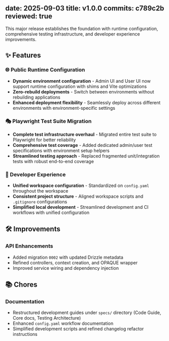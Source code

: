 date: 2025-09-03
title: v1.0.0
commits: c789c2b
reviewed: true
---

This major release establishes the foundation with runtime configuration, comprehensive testing infrastructure, and developer experience improvements.

## ✨ Features

### 🌐 Public Runtime Configuration
- **Dynamic environment configuration** - Admin UI and User UI now support runtime configuration with shims and Vite optimizations
- **Zero-rebuild deployments** - Switch between environments without rebuilding applications
- **Enhanced deployment flexibility** - Seamlessly deploy across different environments with environment-specific settings

### 🎭 Playwright Test Suite Migration
- **Complete test infrastructure overhaul** - Migrated entire test suite to Playwright for better reliability
- **Comprehensive test coverage** - Added dedicated admin/user test specifications with environment setup helpers
- **Streamlined testing approach** - Replaced fragmented unit/integration tests with robust end-to-end coverage

### 🔧 Developer Experience
- **Unified workspace configuration** - Standardized on `config.yaml` throughout the workspace
- **Consistent project structure** - Aligned workspace scripts and `.gitignore` configurations
- **Simplified local development** - Streamlined development and CI workflows with unified configuration

## 🛠️ Improvements

### API Enhancements
- Added migration `0002` with updated Drizzle metadata
- Refined controllers, context creation, and OPAQUE wrapper
- Improved service wiring and dependency injection

## 📚 Chores

### Documentation
- Restructured development guides under `specs/` directory (Code Guide, Core docs, Testing Architecture)
- Enhanced `config.yaml` workflow documentation
- Simplified development scripts and refined changelog refactor instructions